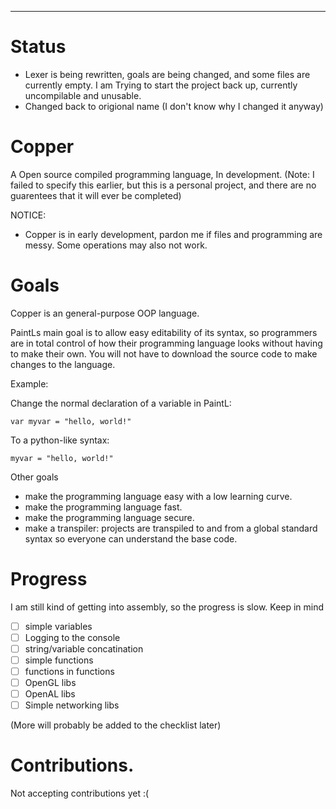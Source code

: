 **********************************

# Status 
- Lexer is being rewritten, goals are being changed, and some files are currently empty. I am Trying to start the project back up, currently uncompilable and unusable.
- Changed back to origional name (I don't know why I changed it anyway)

# Copper
A Open source compiled programming language, In development.
(Note: I failed to specify this earlier, but this is a personal project, and there are no guarentees  that it will ever be completed)

NOTICE:
- Copper is in early development, pardon me if files and programming are messy. Some operations may also not work.

# Goals
Copper is an general-purpose OOP language.

PaintLs main goal is to allow easy editability of its syntax, so programmers are in total control of how their programming
language looks without having to make their own. You will not have to download the source code to make changes to the language.

Example:

Change the normal declaration of a variable in PaintL:

```var myvar = "hello, world!" ```

To a python-like syntax:

```myvar = "hello, world!"```

Other goals
- make the programming language easy with a low learning curve.
- make the programming language fast. 
- make the programming language secure.
- make a transpiler: projects are transpiled to and from a global standard syntax so everyone can understand the base code.

# Progress
I am still kind of getting into assembly, so the progress is slow. 
Keep in mind 
- [ ] simple variables
- [ ] Logging to the console
- [ ] string/variable concatination
- [ ] simple functions
- [ ] functions in functions
- [ ] OpenGL libs
- [ ] OpenAL libs
- [ ] Simple networking libs

(More will probably be added to the checklist later)

# Contributions.
Not accepting contributions yet :(
